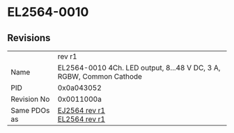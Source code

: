 # EL2564-0010

## Revisions
<table>
<tr>
<td></td>
<td>rev r1</td>
</tr>
<tr>
<td>Name</td>
<td>EL2564-0010 4Ch. LED output, 8...48 V DC, 3 A, RGBW, Common Cathode</td>
</tr>
<tr>
<td>PID</td>
<td>0x0a043052</td>
</tr>
<tr>
<td>Revision No</td>
<td>0x0011000a</td>
</tr>
<tr>
<td>Same PDOs as</td>
<td><a href="EJ2564.md">EJ2564 rev r1</a><br/><a href="EL2564.md">EL2564 rev r1</a></td>
</tr>
</table>
